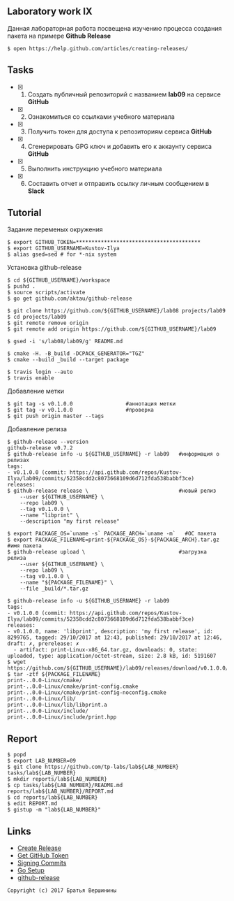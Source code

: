 ## Laboratory work IX

Данная лабораторная работа посвещена изучению процесса создания пакета на примере **Github Release**

```ShellSession
$ open https://help.github.com/articles/creating-releases/
```

## Tasks

- [x] 1. Создать публичный репозиторий с названием **lab09** на сервисе **GitHub**
- [x] 2. Ознакомиться со ссылками учебного материала
- [x] 3. Получить токен для доступа к репозиториям сервиса **GitHub**
- [x] 4. Сгенерировать GPG ключ и добавить его к аккаунту сервиса **GitHub**
- [x] 5. Выполнить инструкцию учебного материала
- [x] 6. Составить отчет и отправить ссылку личным сообщением в **Slack**

## Tutorial
Задание переменых окружения
```ShellSession
$ export GITHUB_TOKEN=****************************************
$ export GITHUB_USERNAME=Kustov-Ilya
$ alias gsed=sed # for *-nix system
```

Установка github-release
```ShellSession
$ cd ${GITHUB_USERNAME}/workspace
$ pushd .
$ source scripts/activate
$ go get github.com/aktau/github-release
```

```ShellSession
$ git clone https://github.com/${GITHUB_USERNAME}/lab08 projects/lab09
$ cd projects/lab09
$ git remote remove origin
$ git remote add origin https://github.com/${GITHUB_USERNAME}/lab09
```

```ShellSession
$ gsed -i 's/lab08/lab09/g' README.md
```

```ShellSession
$ cmake -H. -B_build -DCPACK_GENERATOR="TGZ"
$ cmake --build _build --target package
```

```ShellSession
$ travis login --auto
$ travis enable
```
Добавление метки
```ShellSession
$ git tag -s v0.1.0.0                 #аннотация метки
$ git tag -v v0.1.0.0                 #проверка
$ git push origin master --tags
```
Добавление релиза
```ShellSession
$ github-release --version
github-release v0.7.2
$ github-release info -u ${GITHUB_USERNAME} -r lab09   #информация о релизах
tags:
- v0.1.0.0 (commit: https://api.github.com/repos/Kustov-Ilya/lab09/commits/52358cdd2c8073668109d6d712fda538babbf3ce)
releases:
$ github-release release \                             #новый релиз
    --user ${GITHUB_USERNAME} \
    --repo lab09 \
    --tag v0.1.0.0 \
    --name "libprint" \
    --description "my first release"
```

```ShellSession
$ export PACKAGE_OS=`uname -s` PACKAGE_ARCH=`uname -m`   #ОС пакета
$ export PACKAGE_FILENAME=print-${PACKAGE_OS}-${PACKAGE_ARCH}.tar.gz   #имя пакета
$ github-release upload \                              #загрузка релиза
    --user ${GITHUB_USERNAME} \
    --repo lab09 \
    --tag v0.1.0.0 \
    --name "${PACKAGE_FILENAME}" \
    --file _build/*.tar.gz
```

```ShellSession
$ github-release info -u ${GITHUB_USERNAME} -r lab09
tags:
- v0.1.0.0 (commit: https://api.github.com/repos/Kustov-Ilya/lab09/commits/52358cdd2c8073668109d6d712fda538babbf3ce)
releases:
- v0.1.0.0, name: 'libprint', description: 'my first release', id: 8299765, tagged: 29/10/2017 at 12:43, published: 29/10/2017 at 12:46, draft: ✗, prerelease: ✗
  - artifact: print-Linux-x86_64.tar.gz, downloads: 0, state: uploaded, type: application/octet-stream, size: 2.8 kB, id: 5191607
$ wget https://github.com/${GITHUB_USERNAME}/lab09/releases/download/v0.1.0.0/${PACKAGE_FILENAME}
$ tar -ztf ${PACKAGE_FILENAME}
print-..0.0-Linux/cmake/
print-..0.0-Linux/cmake/print-config.cmake
print-..0.0-Linux/cmake/print-config-noconfig.cmake
print-..0.0-Linux/lib/
print-..0.0-Linux/lib/libprint.a
print-..0.0-Linux/include/
print-..0.0-Linux/include/print.hpp
```

## Report

```ShellSession
$ popd
$ export LAB_NUMBER=09
$ git clone https://github.com/tp-labs/lab${LAB_NUMBER} tasks/lab${LAB_NUMBER}
$ mkdir reports/lab${LAB_NUMBER}
$ cp tasks/lab${LAB_NUMBER}/README.md reports/lab${LAB_NUMBER}/REPORT.md
$ cd reports/lab${LAB_NUMBER}
$ edit REPORT.md
$ gistup -m "lab${LAB_NUMBER}"
```

## Links

- [Create Release](https://help.github.com/articles/creating-releases/)
- [Get GitHub Token](https://help.github.com/articles/creating-a-personal-access-token-for-the-command-line/)
- [Signing Commits](https://help.github.com/articles/signing-commits-with-gpg/)
- [Go Setup](http://www.golangbootcamp.com/book/get_setup)
- [github-release](https://github.com/aktau/github-release)

```
Copyright (c) 2017 Братья Вершинины
```
